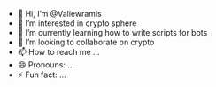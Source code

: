 - 👋 Hi, I’m @Valiewramis
- 👀 I’m interested in crypto sphere
- 🌱 I’m currently learning how to write scripts for bots
- 💞️ I’m looking to collaborate on crypto
- 📫 How to reach me ...
- 😄 Pronouns: ...
- ⚡ Fun fact: ...

<!---
Valiewramis/Valiewramis is a ✨ special ✨ repository because its `README.md` (this file) appears on your GitHub profile.
You can click the Preview link to take a look at your changes.
--->
